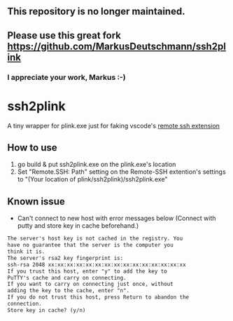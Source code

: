## This repository is no longer maintained.
## Please use this great fork https://github.com/MarkusDeutschmann/ssh2plink 
### I appreciate your work, Markus :-)

# ssh2plink

A tiny wrapper for plink.exe just for faking vscode's [remote ssh extension](https://marketplace.visualstudio.com/items?itemName=ms-vscode-remote.remote-ssh)

## How to use

1. go build & put ssh2plink.exe on the plink.exe's location
2. Set "Remote.SSH: Path" setting on the Remote-SSH extention's settings to "(Your location of plink/ssh2plink)/ssh2plink.exe"

## Known issue
* Can't connect to new host with error messages below (Connect with putty and store key in cache beforehand.)

```txt
The server's host key is not cached in the registry. You
have no guarantee that the server is the computer you
think it is.
The server's rsa2 key fingerprint is:
ssh-rsa 2048 xx:xx:xx:xx:xx:xx:xx:xx:xx:xx:xx:xx:xx:xx:xx
If you trust this host, enter "y" to add the key to
PuTTY's cache and carry on connecting.
If you want to carry on connecting just once, without
adding the key to the cache, enter "n".
If you do not trust this host, press Return to abandon the
connection.
Store key in cache? (y/n) 
```
